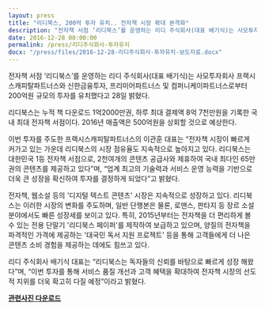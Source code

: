 ```yaml
---
layout: press
title: "리디북스, 200억 투자 유치.. 전자책 시장 확대 본격화"
description: "전자책 서점 ‘리디북스’를 운영하는 리디 주식회사(대표 배기식)는 사모투자회사 프랙시스캐피탈파트너스와 신한금융투자, 프리미어파트너스 및 컴퍼니케이파트너스로부터 200억원 규모의 투자를 유치했다고 28일 밝혔다.."
date: 2016-12-28 00:00:00
permalink: /press/리디주식회사-투자유치
docx: "/press/files/2016-12-28-리디주식회사-투자유치-보도자료.docx"
---
```


전자책 서점 ‘리디북스’를 운영하는 리디 주식회사(대표 배기식)는 사모투자회사 프랙시스캐피탈파트너스와 신한금융투자, 프리미어파트너스 및 컴퍼니케이파트너스로부터 200억원 규모의 투자를 유치했다고 28일 밝혔다.
 
리디북스는 누적 책 다운로드 1억2000만권, 하루 최대 결제액 8억 7천만원을 기록한 국내 최대 전자책 서점이다. 2016년 매출액은 500억원을 상회할 것으로 예상한다.
 
이번 투자를 주도한 프랙시스캐피탈파트너스의 이관훈 대표는 “전자책 시장이 빠르게 커가고 있는 가운데 리디북스의 시장 점유율도 지속적으로 높아지고 있다. 리디북스는 대한민국 1등 전자책 서점으로, 2천여개의 콘텐츠 공급사와 제휴하여 국내 최다인 65만권의 콘텐츠를 제공하고 있다”며, “업계 최고의 기술력과 서비스 운영 능력을 기반으로 더욱 큰 성장을 확신하여 투자를 결정하게 되었다”고 밝혔다.
 
전자책, 웹소설 등의 '디지털 텍스트 콘텐츠' 시장은 지속적으로 성장하고 있다. 리디북스는 이러한 시장의 변화를 주도하며, 일반 단행본은 물론, 로맨스, 판타지 등 장르 소설 분야에서도 빠른 성장세를 보이고 있다. 특히, 2015년부터는 전자책을 더 편리하게 볼 수 있는 전용 단말기 '리디북스 페이퍼'를 제작하여 보급하고 있으며, 양질의 전자책을 파격적인 가격에 제공하는 '대국민 독서 지원 프로젝트' 등을 통해 고객들에게 더 나은 콘텐츠 소비 경험을 제공하는 데에도 힘쓰고 있다.
 
리디 주식회사 배기식 대표는 “리디북스는 독자들의 신뢰를 바탕으로 빠르게 성장 해왔다”며, “이번 투자를 통해 서비스 품질 개선과 고객 혜택을 확대하여 전자책 시장의 선도적 지위를 더욱 확고히 다질 예정”이라고 밝혔다.

[**관련사진 다운로드**](/press/img/2016-12-28-리디주식회사-투자유치-보도자료.jpg)
